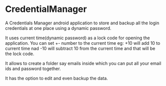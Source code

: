 # CredentialManager
A Credentials Manager android application to store and backup all the login credentials at one place using a dynamic password.


It uses current time(dynamic password) as a lock code for opening the application. You can set +- number to the current time eg: +10 will add 10 to current time nad -10 will subtract 10 from the current time and that will be the lock code.

It allows to create a folder say emails inside which you can put all your email ids and password together.

It has the option to edit and even backup the data.
